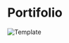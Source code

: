 # Portifolio
 
![Template](https://user-images.githubusercontent.com/91434756/173401075-b345604f-5091-4ee0-a578-ac270ba237a2.PNG)
